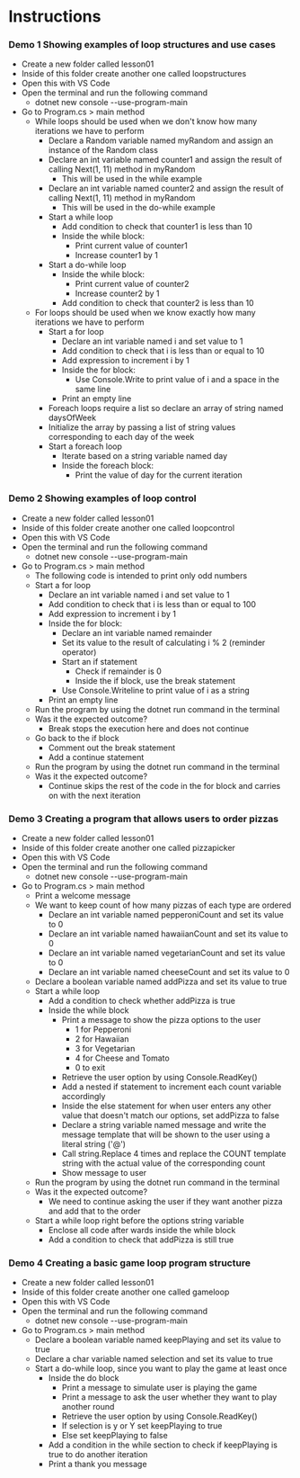 # Instructions

### Demo 1 Showing examples of loop structures and use cases

- Create a new folder called lesson01
- Inside of this folder create another one called loopstructures
- Open this with VS Code
- Open the terminal and run the following command
    - dotnet new console --use-program-main
- Go to Program.cs > main method
    - While loops should be used when we don't know how many iterations we have to perform
        - Declare a Random variable named myRandom and assign an instance of the Random class
        - Declare an int variable named counter1 and assign the result of calling Next(1, 11) method in myRandom
            - This will be used in the while example
        - Declare an int variable named counter2 and assign the result of calling Next(1, 11) method in myRandom
            - This will be used in the do-while example
        - Start a while loop
            - Add condition to check that counter1 is less than 10
            - Inside the while block:
                - Print current value of counter1
                - Increase counter1 by 1
        - Start a do-while loop
            - Inside the while block:
                - Print current value of counter2
                - Increase counter2 by 1
            - Add condition to check that counter2 is less than 10
    - For loops should be used when we know exactly how many iterations we have to perform
        - Start a for loop
            - Declare an int variable named i and set value to 1
            - Add condition to check that i is less than or equal to 10
            - Add expression to increment i by 1
            - Inside the for block:
                - Use Console.Write to print value of i and a space in the same line
            - Print an empty line
        - Foreach loops require a list so declare an array of string named daysOfWeek
        - Initialize the array by passing a list of string values corresponding to each day of the week
        - Start a foreach loop
            - Iterate based on a string variable named day
            - Inside the foreach block:
                - Print the value of day for the current iteration

### Demo 2 Showing examples of loop control

- Create a new folder called lesson01
- Inside of this folder create another one called loopcontrol
- Open this with VS Code
- Open the terminal and run the following command
    - dotnet new console --use-program-main
- Go to Program.cs > main method
    - The following code is intended to print only odd numbers
    - Start a for loop
        - Declare an int variable named i and set value to 1
        - Add condition to check that i is less than or equal to 100
        - Add expression to increment i by 1
        - Inside the for block:
            - Declare an int variable named remainder
            - Set its value to the result of calculating i % 2 (reminder operator)
            - Start an if statement
                - Check if remainder is 0
                - Inside the if block, use the break statement
            - Use Console.Writeline to print value of i as a string
        - Print an empty line
    - Run the program by using the dotnet run command in the terminal
    - Was it the expected outcome?
        - Break stops the execution here and does not continue
    - Go back to the if block
        - Comment out the break statement
        - Add a continue statement
    - Run the program by using the dotnet run command in the terminal
    - Was it the expected outcome?
        - Continue skips the rest of the code in the for block and carries on with the next iteration

### Demo 3 Creating a program that allows users to order pizzas

- Create a new folder called lesson01
- Inside of this folder create another one called pizzapicker
- Open this with VS Code
- Open the terminal and run the following command
    - dotnet new console --use-program-main
- Go to Program.cs > main method
    - Print a welcome message
    - We want to keep count of how many pizzas of each type are ordered
        - Declare an int variable named pepperoniCount and set its value to 0
        - Declare an int variable named hawaiianCount and set its value to 0
        - Declare an int variable named vegetarianCount and set its value to 0
        - Declare an int variable named cheeseCount and set its value to 0
    - Declare a boolean variable named addPizza and set its value to true
    - Start a while loop
        - Add a condition to check whether addPizza is true
        - Inside the while block
            - Print a message to show the pizza options to the user
                - 1 for Pepperoni
                - 2 for Hawaiian
                - 3 for Vegetarian
                - 4 for Cheese and Tomato
                - 0 to exit
            - Retrieve the user option by using Console.ReadKey()
            - Add a nested if statement to increment each count variable accordingly
            - Inside the else statement for when user enters any other value that doesn't match our options, set addPizza to false
            - Declare a string variable named message and write the message template that will be shown to the user using a literal string ('@')
            - Call string.Replace 4 times and replace the COUNT template string with the actual value of the corresponding count
            - Show message to user
    - Run the program by using the dotnet run command in the terminal
    - Was it the expected outcome?
        - We need to continue asking the user if they want another pizza and add that to the order
    - Start a while loop right before the options string variable
        - Enclose all code after wards inside the while block
        - Add a condition to check that addPizza is still true

### Demo 4 Creating a basic game loop program structure

- Create a new folder called lesson01
- Inside of this folder create another one called gameloop
- Open this with VS Code
- Open the terminal and run the following command
    - dotnet new console --use-program-main
- Go to Program.cs > main method
    - Declare a boolean variable named keepPlaying and set its value to true
    - Declare a char variable named selection and set its value to true
    - Start a do-while loop, since you want to play the game at least once
        - Inside the do block
            - Print a message to simulate user is playing the game
            - Print a message to ask the user whether they want to play another round
            - Retrieve the user option by using Console.ReadKey()
            - If selection is y or Y set keepPlaying to true
            - Else set keepPlaying to false
        - Add a condition in the while section to check if keepPlaying is true to do another iteration
        - Print a thank you message